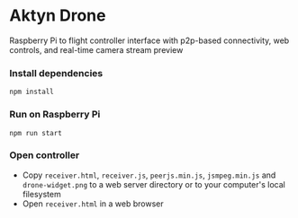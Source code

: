 # Aktyn Drone
Raspberry Pi to flight controller interface with p2p-based connectivity, web controls, and real-time camera stream preview

### Install dependencies
```
npm install
```

### Run on Raspberry Pi
```
npm run start
```

### Open controller
- Copy `receiver.html`, `receiver.js`, `peerjs.min.js`, `jsmpeg.min.js` and `drone-widget.png` to a web server directory or to your computer's local filesystem
- Open `receiver.html` in a web browser
